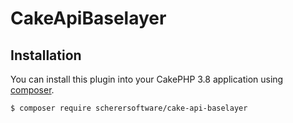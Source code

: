 # CakeApiBaselayer

## Installation

You can install this plugin into your CakePHP 3.8 application using [composer](http://getcomposer.org).

    $ composer require scherersoftware/cake-api-baselayer
